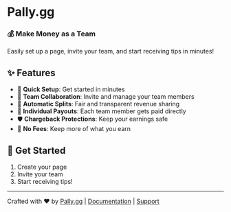 # Pally.gg

### 💰 Make Money as a Team

Easily set up a page, invite your team, and start receiving tips in minutes!

## ✨ Features

- 🚀 **Quick Setup**: Get started in minutes
- 👥 **Team Collaboration**: Invite and manage your team members
- 💸 **Automatic Splits**: Fair and transparent revenue sharing
- 🏦 **Individual Payouts**: Each team member gets paid directly
- 🛡️ **Chargeback Protections**: Keep your earnings safe
- 🎉 **No Fees**: Keep more of what you earn

## 🚀 Get Started

1. Create your page
2. Invite your team
3. Start receiving tips!

---

Crafted with ❤️ by [Pally.gg](https://pally.gg) | [Documentation](https://docs.pally.gg) | [Support](https://x.com/pallyggsupport)
